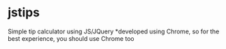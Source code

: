 jstips
======

Simple tip calculator using JS/JQuery
*developed using Chrome, so for the best experience, you should use Chrome too
